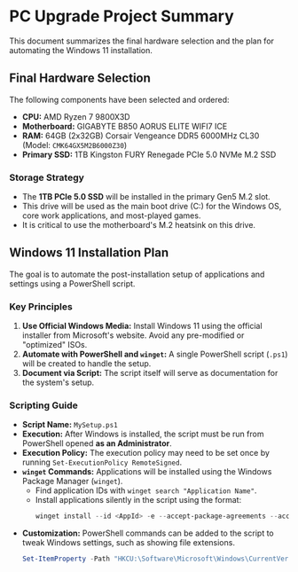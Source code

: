 # PC Upgrade Project Summary

This document summarizes the final hardware selection and the plan for automating the Windows 11 installation.

## Final Hardware Selection

The following components have been selected and ordered:

*   **CPU:** AMD Ryzen 7 9800X3D
*   **Motherboard:** GIGABYTE B850 AORUS ELITE WIFI7 ICE
*   **RAM:** 64GB (2x32GB) Corsair Vengeance DDR5 6000MHz CL30 (Model: `CMK64GX5M2B6000Z30`)
*   **Primary SSD:** 1TB Kingston FURY Renegade PCIe 5.0 NVMe M.2 SSD

### Storage Strategy

*   The **1TB PCIe 5.0 SSD** will be installed in the primary Gen5 M.2 slot.
*   This drive will be used as the main boot drive (C:) for the Windows OS, core work applications, and most-played games.
*   It is critical to use the motherboard's M.2 heatsink on this drive.

## Windows 11 Installation Plan

The goal is to automate the post-installation setup of applications and settings using a PowerShell script.

### Key Principles

1.  **Use Official Windows Media:** Install Windows 11 using the official installer from Microsoft's website. Avoid any pre-modified or "optimized" ISOs.
2.  **Automate with PowerShell and `winget`:** A single PowerShell script (`.ps1`) will be created to handle the setup.
3.  **Document via Script:** The script itself will serve as documentation for the system's setup.

### Scripting Guide

*   **Script Name:** `MySetup.ps1`
*   **Execution:** After Windows is installed, the script must be run from PowerShell opened **as an Administrator**.
*   **Execution Policy:** The execution policy may need to be set once by running `Set-ExecutionPolicy RemoteSigned`.
*   **`winget` Commands:** Applications will be installed using the Windows Package Manager (`winget`).
    *   Find application IDs with `winget search "Application Name"`.
    *   Install applications silently in the script using the format:
        ```powershell
        winget install --id <AppId> -e --accept-package-agreements --accept-source-agreements
        ```
*   **Customization:** PowerShell commands can be added to the script to tweak Windows settings, such as showing file extensions.
    ```powershell
    Set-ItemProperty -Path "HKCU:\Software\Microsoft\Windows\CurrentVersion\Explorer\Advanced" -Name "HideFileExt" -Value 0
    ```
